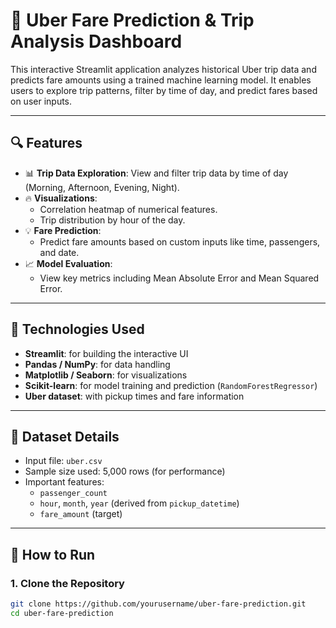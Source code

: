 # 🚕 Uber Fare Prediction & Trip Analysis Dashboard

This interactive Streamlit application analyzes historical Uber trip data and predicts fare amounts using a trained machine learning model. It enables users to explore trip patterns, filter by time of day, and predict fares based on user inputs.

---

## 🔍 Features

- 📊 **Trip Data Exploration**: View and filter trip data by time of day (Morning, Afternoon, Evening, Night).
- 🔥 **Visualizations**:
  - Correlation heatmap of numerical features.
  - Trip distribution by hour of the day.
- 💡 **Fare Prediction**:
  - Predict fare amounts based on custom inputs like time, passengers, and date.
- 📈 **Model Evaluation**:
  - View key metrics including Mean Absolute Error and Mean Squared Error.

---

## 🧠 Technologies Used

- **Streamlit**: for building the interactive UI
- **Pandas / NumPy**: for data handling
- **Matplotlib / Seaborn**: for visualizations
- **Scikit-learn**: for model training and prediction (`RandomForestRegressor`)
- **Uber dataset**: with pickup times and fare information

---

## 📂 Dataset Details

- Input file: `uber.csv`
- Sample size used: 5,000 rows (for performance)
- Important features:
  - `passenger_count`
  - `hour`, `month`, `year` (derived from `pickup_datetime`)
  - `fare_amount` (target)

---

## 🚀 How to Run

### 1. Clone the Repository
```bash
git clone https://github.com/yourusername/uber-fare-prediction.git
cd uber-fare-prediction
